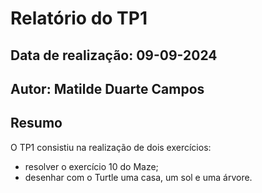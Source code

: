 # Relatório do TP1
## Data de realização: 09-09-2024
## Autor: Matilde Duarte Campos
## Resumo

O TP1 consistiu na realização de dois exercícios:
* resolver o exercício 10 do Maze;
* desenhar com o Turtle uma casa, um sol e uma árvore.

